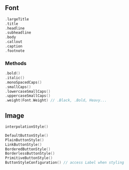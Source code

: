 ## Font

```swift
.largeTitle
.title
.headline
.subheadline
.body
.callout
.caption
.footnote
```

### Methods

```swift
.bold()
.italic()
.monoSpacedCaps()
.smallCaps()
.lowercaseSmallCaps()
.uppercaseSmallCaps()
.weight(Font.Weight) // .Black, .Bold, Heavy...
```


## Image
```swift
interpolationStyle()
```


```swift
DefaultButtonStyle()
PlainButtonStyle()
LinkButtonStyle()
BorderedButtonStyle()
BorderlessButtonStyle()
PrimitiveButtonStyle()
ButtonStyleConfiguration() // access Label when styling
```
